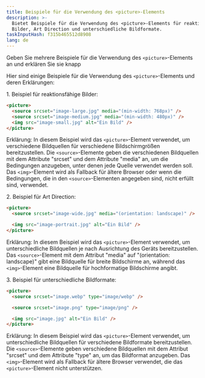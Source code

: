 ```yaml
---
title: Beispiele für die Verwendung des <picture>-Elements
description: >-
  Bietet Beispiele für die Verwendung des <picture>-Elements für reaktionsfähige
  Bilder, Art Direction und unterschiedliche Bildformate.
taskInputHash: f315b465512d8908
lang: de
---
```

Geben Sie mehrere Beispiele für die Verwendung des `<picture>`-Elements an und erklären Sie sie knapp

Hier sind einige Beispiele für die Verwendung des `<picture>`-Elements und deren Erklärungen:

1\. Beispiel für reaktionsfähige Bilder:

```html
<picture>
  <source srcset="image-large.jpg" media="(min-width: 768px)" />
  <source srcset="image-medium.jpg" media="(min-width: 480px)" />
  <img src="image-small.jpg" alt="Ein Bild" />
</picture>
```

Erklärung: In diesem Beispiel wird das `<picture>`-Element verwendet, um verschiedene Bildquellen für verschiedene Bildschirmgrößen bereitzustellen. Die `<source>`-Elemente geben die verschiedenen Bildquellen mit dem Attribute "srcset" und dem Attribute "media" an, um die Bedingungen anzugeben, unter denen jede Quelle verwendet werden soll. Das `<img>`-Element wird als Fallback für ältere Browser oder wenn die Bedingungen, die in den `<source>`-Elementen angegeben sind, nicht erfüllt sind, verwendet.

2\. Beispiel für Art Direction:

```html
<picture>
  <source srcset="image-wide.jpg" media="(orientation: landscape)" />

  <img src="image-portrait.jpg" alt="Ein Bild" />
</picture>
```

Erklärung: In diesem Beispiel wird das `<picture>`-Element verwendet, um unterschiedliche Bildquellen je nach Ausrichtung des Geräts bereitzustellen. Das `<source>`-Element mit dem Attribut "media" auf "(orientation: landscape)" gibt eine Bildquelle für breite Bildschirme an, während das `<img>`-Element eine Bildquelle für hochformatige Bildschirme angibt.

3\. Beispiel für unterschiedliche Bildformate:

```html
<picture>
  <source srcset="image.webp" type="image/webp" />

  <source srcset="image.png" type="image/png" />

  <img src="image.jpg" alt="Ein Bild" />
</picture>
```

Erklärung: In diesem Beispiel wird das `<picture>`-Element verwendet, um unterschiedliche Bildquellen für verschiedene Bildformate bereitzustellen. Die `<source>`-Elemente geben verschiedene Bildquellen mit dem Attribut "srcset" und dem Attribute "type" an, um das Bildformat anzugeben. Das `<img>`-Element wird als Fallback für ältere Browser verwendet, die das `<picture>`-Element nicht unterstützen.
